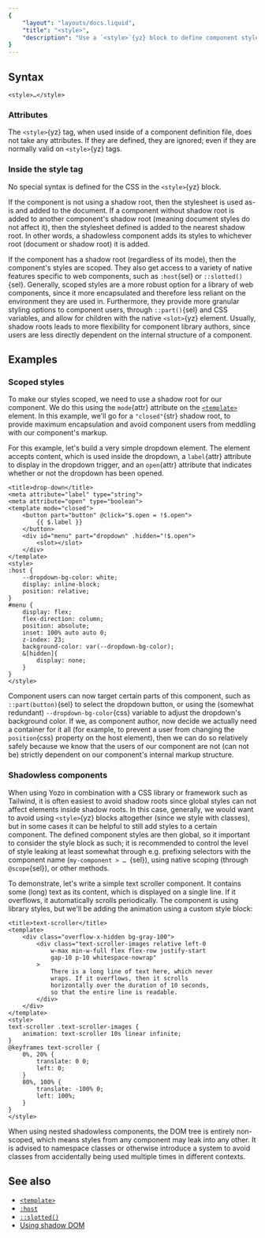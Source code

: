 ```yaml
---
{
	"layout": "layouts/docs.liquid",
	"title": "<style>",
	"description": "Use a `<style>`{yz} block to define component styles. They can be scoped or non-scoped, depending on whether or not the component has a shadow root."
}
---
```


## Syntax

```yz
<style>…</style>
```

### Attributes

The `<style>`{yz} tag, when used inside of a component definition file, does not take any attributes. If they are defined, they are ignored; even if they are normally valid on `<style>`{yz} tags.

### Inside the style tag

No special syntax is defined for the CSS in the `<style>`{yz} block.

If the component is not using a shadow root, then the stylesheet is used as-is and added to the document. If a component without shadow root is added to another component's shadow root (meaning document styles do not affect it), then the stylesheet defined is added to the nearest shadow root. In other words, a shadowless component adds its styles to whichever root (document or shadow root) it is added.

If the component has a shadow root (regardless of its mode), then the component's styles are scoped. They also get access to a variety of native features specific to web components, such as `:host`{sel} or `::slotted()`{sel}. Generally, scoped styles are a more robust option for a library of web components, since it more encapsulated and therefore less reliant on the environment they are used in. Furthermore, they provide more granular styling options to component users, through `::part()`{sel} and CSS variables, and allow for children with the native `<slot>`{yz} element. Usually, shadow roots leads to more flexibility for component library authors, since users are less directly dependent on the internal structure of a component.

## Examples

### Scoped styles

To make our styles scoped, we need to use a shadow root for our component. We do this using the `mode`{attr} attribute on the [`<template>`](/docs/components/template/) element. In this example, we'll go for a `"closed"`{str} shadow root, to provide maximum encapsulation and avoid component users from meddling with our component's markup.

For this example, let's build a very simple dropdown element. The element accepts content, which is used inside the dropdown, a `label`{attr} attribute to display in the dropdown trigger, and an `open`{attr} attribute that indicates whether or not the dropdown has been opened.

```yz
<title>drop-down</title>
<meta attribute="label" type="string">
<meta attribute="open" type="boolean">
<template mode="closed">
	<button part="button" @click="$.open = !$.open">
		{{ $.label }}
	</button>
	<div id="menu" part="dropdown" .hidden="!$.open">
		<slot></slot>
	</div>
</template>
<style>
:host {
	--dropdown-bg-color: white;
	display: inline-block;
	position: relative;
}
#menu {
	display: flex;
	flex-direction: column;
	position: absolute;
	inset: 100% auto auto 0;
	z-index: 23;
	background-color: var(--dropdown-bg-color);
	&[hidden]{
		display: none;
	}
}
</style>
```

Component users can now target certain parts of this component, such as `::part(button)`{sel} to select the dropdown button, or using the (somewhat redundant) `--dropdown-bg-color`{css} variable to adjust the dropdown's background color. If we, as component author, now decide we actually need a container for it all (for example, to prevent a user from changing the `position`{css} property on the host element), then we can do so relatively safely because we know that the users of our component are not (can not be) strictly dependent on our component's internal markup structure.

### Shadowless components

When using Yozo in combination with a CSS library or framework such as Tailwind, it is often easiest to avoid shadow roots since global styles can not affect elements inside shadow roots. In this case, generally, we would want to avoid using `<style>`{yz} blocks altogether (since we style with classes), but in some cases it can be helpful to still add styles to a certain component. The defined component styles are then global, so it important to consider the style block as such; it is recommended to control the level of style leaking at least somewhat through e.g. prefixing selectors with the component name (`my-component > … `{sel}), using native scoping (through `@scope`{sel}), or other methods.

To demonstrate, let's write a simple text scroller component. It contains some (long) text as its content, which is displayed on a single line. If it overflows, it automatically scrolls periodically. The component is using library styles, but we'll be adding the animation using a custom style block:

```yz
<title>text-scroller</title>
<template>
	<div class="overflow-x-hidden bg-gray-100">
		<div class="text-scroller-images relative left-0
			w-max min-w-full flex flex-row justify-start
			gap-10 p-10 whitespace-nowrap"
		>
			There is a long line of text here, which never
			wraps. If it overflows, then it scrolls
			horizontally over the duration of 10 seconds,
			so that the entire line is readable.
		</div>
	</div>
</template>
<style>
text-scroller .text-scroller-images {
	animation: text-scroller 10s linear infinite;
}
@keyframes text-scroller {
	0%, 20% {
		translate: 0 0;
		left: 0;
	}
	80%, 100% {
		translate: -100% 0;
		left: 100%;
	}
}
</style>
```

When using nested shadowless components, the DOM tree is entirely non-scoped, which means styles from any component may leak into any other. It is advised to namespace classes or otherwise introduce a system to avoid classes from accidentally being used multiple times in different contexts.

## See also

- [`<template>`](/docs/components/template/)
- [`:host`](https://developer.mozilla.org/en-US/docs/Web/CSS/:host)
- [`::slotted()`](https://developer.mozilla.org/en-US/docs/Web/CSS/::slotted)
- [Using shadow DOM](https://developer.mozilla.org/en-US/docs/Web/API/Web_components/Using_shadow_DOM)
